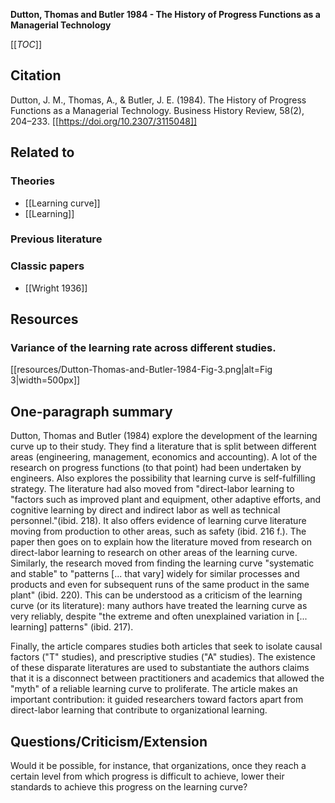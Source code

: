 **Dutton, Thomas and Butler 1984 - The History of Progress Functions as a Managerial Technology**

[[_TOC_]]

## Citation
Dutton, J. M., Thomas, A., & Butler, J. E. (1984). The History of Progress Functions as a Managerial Technology. Business History Review, 58(2), 204–233. [[https://doi.org/10.2307/3115048]]

## Related to

### Theories
* [[Learning curve]]
* [[Learning]]

### Previous literature

### Classic papers
* [[Wright 1936]]

## Resources

### Variance of the learning rate across different studies.

[[resources/Dutton-Thomas-and-Butler-1984-Fig-3.png|alt=Fig 3|width=500px]]

## One-paragraph summary
Dutton, Thomas and Butler (1984) explore the development of the learning curve up to their study. They find a literature that is split between different areas (engineering, management, economics and accounting). A lot of the research on progress functions (to that point) had been undertaken by engineers. Also explores the possibility that learning curve is self-fulfilling strategy. The literature had also moved from "direct-labor learning to "factors such as improved plant and equipment, other adaptive efforts, and cognitive learning by direct and indirect labor as well as technical personnel."(ibid. 218). It also offers evidence of learning curve literature moving from production to other areas, such as safety (ibid. 216 f.). The paper then goes on to explain how the literature moved from research on direct-labor learning to research on other areas of the learning curve. Similarly, the research moved from finding the learning curve "systematic and stable" to "patterns [... that vary] widely for similar processes and products and even for subsequent runs of the same product in the same plant" (ibid. 220). This can be understood as a criticism of the learning curve (or its literature): many authors have treated the learning curve as very reliably, despite "the extreme and often unexplained variation in [... learning] patterns" (ibid. 217).

Finally, the article compares studies both articles that seek to isolate causal factors ("T" studies), and prescriptive studies ("A" studies). The existence of these disparate literatures are used to substantiate the authors claims that it is a  disconnect between practitioners and academics that allowed the "myth" of a reliable learning curve to proliferate. The article makes an important contribution: it guided researchers toward factors apart from direct-labor learning that contribute to organizational learning.

## Questions/Criticism/Extension
Would it be possible, for instance, that organizations, once they reach a certain level from which progress is difficult to achieve, lower their standards to achieve this progress on the learning curve?